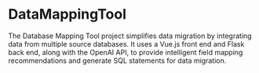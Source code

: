 # DataMappingTool
The Database Mapping Tool project simplifies data migration by integrating data from multiple source databases. It uses a Vue.js front end and Flask back end, along with the OpenAI API, to provide intelligent field mapping recommendations and generate SQL statements for data migration.
